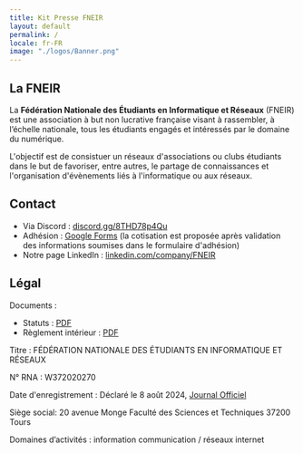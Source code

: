 ```yaml
---
title: Kit Presse FNEIR
layout: default
permalink: /
locale: fr-FR
image: "./logos/Banner.png"
---
```

## La FNEIR

La **Fédération Nationale des Étudiants en Informatique et Réseaux** (FNEIR) est une association à but non lucrative française visant à rassembler, à l’échelle nationale, tous les étudiants engagés et intéressés par le domaine du numérique.

L'objectif est de consistuer un réseaux d'associations ou clubs étudiants dans le but de favoriser, entre autres, le partage de connaissances et l'organisation d'évènements liés à l'informatique ou aux réseaux.

## Contact

* Via Discord : [discord.gg/8THD78p4Qu](https://discord.com/invite/8THD78p4Qu)
* Adhésion : [Google Forms](https://shorturl.at/uqKM7) (la cotisation est proposée après validation des informations soumises dans le formulaire d'adhésion)
* Notre page LinkedIn : [linkedin.com/company/FNEIR](https://www.linkedin.com/company/fneir/)

## Légal

Documents :
* Statuts : [PDF](./Statuts_FNEIR.pdf)
* Règlement intérieur : [PDF](./ReglementInterieur_FNEIR.pdf)

Titre : FÉDÉRATION NATIONALE DES ÉTUDIANTS EN INFORMATIQUE ET RÉSEAUX 

N° RNA : W372020270

Date d'enregistrement : Déclaré le 8 août 2024, [Journal Officiel](https://www.journal-officiel.gouv.fr/pages/associations-detail-annonce/?q.id=id:202400330690)

Siège social: 20 avenue Monge Faculté des Sciences et Techniques 37200 Tours

Domaines d’activités : information communication / réseaux internet 

